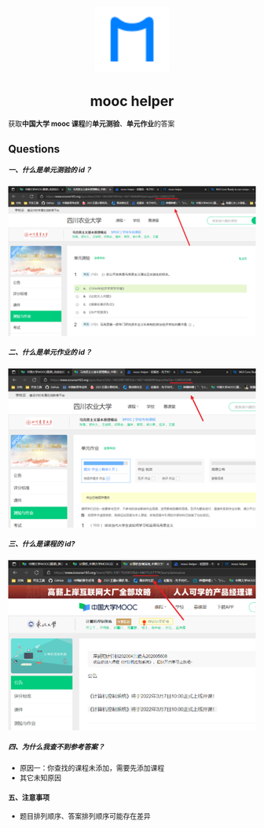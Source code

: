<p align="center">
  <a href="https://github.com/lujunji-xiaolu/mooc-helper" rel="noopener" target="_blank"><img width="150" src="./public/logo.svg" alt="mooc helper logo"></a>
</p>

<h1 align="center">mooc helper</h1>

获取**中国大学 mooc 课程**的**单元测验**、**单元作业**的答案

## Questions

##### 一、什么是单元测验的 id？

![单元测验 id](./docs/images/单元测验.png)

##### 二、什么是单元作业的 id？

![单元作业 id](./docs/images/单元作业.png)

##### 三、什么是课程的 id?

![课程 id](./docs/images/课程id.png)

##### 四、为什么我查不到参考答案？

- 原因一：你查找的课程未添加，需要先添加课程
- 其它未知原因

#### 五、注意事项

- 题目排列顺序、答案排列顺序可能存在差异
